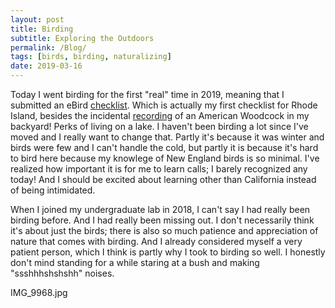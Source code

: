 ```yaml
---
layout: post
title: Birding
subtitle: Exploring the Outdoors
permalink: /Blog/
tags: [birds, birding, naturalizing]
date: 2019-03-16
---
```


Today I went birding for the first "real" time in 2019, meaning that I submitted an eBird [checklist](https://ebird.org/view/checklist/S53901464). Which is actually my first checklist for Rhode Island, besides the incidental [recording](https://ebird.org/view/checklist/S53789614) of an American Woodcock in my backyard! Perks of living on a lake. I haven't been birding a lot since I've moved and I really want to change that. Partly it's because it was winter and birds were few and I can't handle the cold, but partly it is because it's hard to bird here because my knowlege of New England birds is so minimal. I've realized how important it is for me to learn calls; I barely recognized any today! And I should be excited about learning other than California instead of being intimidated.

When I joined my undergraduate lab in 2018, I can't say I had really been birding before. And I had really been missing out. I don't necessarily think it's about just the birds; there is also so much patience and appreciation of nature that comes with birding. And I already considered myself a very patient person, which I think is partly why I took to birding so well. I honestly don't mind standing for a while staring at a bush and making "ssshhhshshshh" noises.

IMG_9968.jpg
